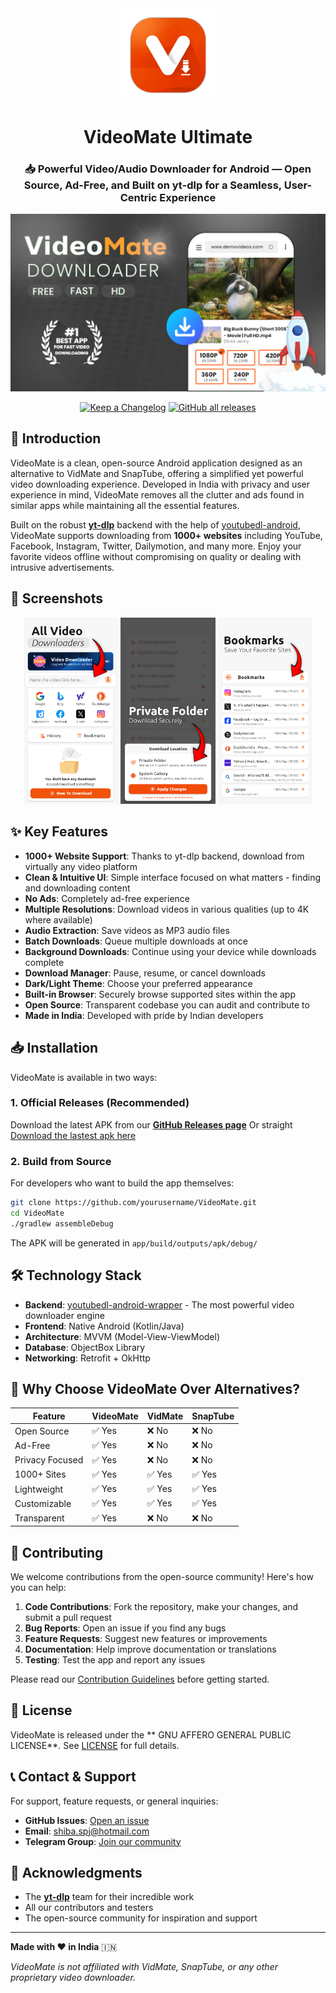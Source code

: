 <div align="center">
<img width="" src="others/graphics/logo_full_v3.png"  width=150 height=150  align="center">

# VideoMate Ultimate
### 📥 Powerful Video/Audio Downloader for Android — Open Source, Ad-Free, and Built on yt-dlp for a Seamless, User-Centric Experience

![VideoMate Logo](others/graphics/github_project_promo_1.jpg)

[![Keep a Changelog](https://img.shields.io/badge/Changelog-lightgray?style=flat&color=gray&logo=keep-a-changelog)](https://github.com/shibafoss/VideoMate/blob/main/CHANGELOG.md)
[![GitHub all releases](https://img.shields.io/github/downloads/shibafoss/VideoMate/total?label=Downloads&logo=github)](https://github.com/shibafoss/VideoMate/releases/)

</div>

## 📌 Introduction

VideoMate is a clean, open-source Android application designed as an alternative to VidMate and SnapTube, offering a simplified yet powerful video downloading experience. Developed in India with privacy and user experience in mind, VideoMate removes all the clutter and ads found in similar apps while maintaining all the essential features.

Built on the robust **[yt-dlp](https://github.com/yt-dlp/yt-dlp)** backend with the help of [youtubedl-android](https://github.com/yausername/youtubedl-android), VideoMate supports downloading from **1000+ websites** including YouTube, Facebook, Instagram, Twitter, Dailymotion, and many more. Enjoy your favorite videos offline without compromising on quality or dealing with intrusive advertisements.

## 📱 Screenshots
<div align="center">
<div>
<img src="others/graphics/screenshots/1.0.jpg" width="30%" />
<img src="others/graphics/screenshots/2.0.jpg" width="30%" />
<img src="others/graphics/screenshots/3.0.jpg" width="30%" />
</div>
</div>

## ✨ Key Features

- **1000+ Website Support**: Thanks to yt-dlp backend, download from virtually any video platform
- **Clean & Intuitive UI**: Simple interface focused on what matters - finding and downloading content
- **No Ads**: Completely ad-free experience
- **Multiple Resolutions**: Download videos in various qualities (up to 4K where available)
- **Audio Extraction**: Save videos as MP3 audio files
- **Batch Downloads**: Queue multiple downloads at once
- **Background Downloads**: Continue using your device while downloads complete
- **Download Manager**: Pause, resume, or cancel downloads
- **Dark/Light Theme**: Choose your preferred appearance
- **Built-in Browser**: Securely browse supported sites within the app
- **Open Source**: Transparent codebase you can audit and contribute to
- **Made in India**: Developed with pride by Indian developers

## 📥 Installation

VideoMate is available in two ways:

### 1. Official Releases (Recommended)
Download the latest APK from our **[GitHub Releases page](https://github.com/shibaFoss/VideoMate/releases/)** Or straight [Download the lastest apk here](https://github.com/shibaFoss/VideoMate/releases/download/20250510/AIO_version_20250510.apk)

### 2. Build from Source
For developers who want to build the app themselves:

```bash
git clone https://github.com/yourusername/VideoMate.git
cd VideoMate
./gradlew assembleDebug
```

The APK will be generated in `app/build/outputs/apk/debug/`

## 🛠️ Technology Stack

- **Backend**: [youtubedl-android-wrapper](youtubedl-android-wrapper) - The most powerful video downloader engine
- **Frontend**: Native Android (Kotlin/Java)
- **Architecture**: MVVM (Model-View-ViewModel)
- **Database**: ObjectBox Library
- **Networking**: Retrofit + OkHttp

## 🌟 Why Choose VideoMate Over Alternatives?
| Feature          | VideoMate | VidMate | SnapTube |
|------------------|-----------|---------|----------|
| Open Source      | ✅ Yes    | ❌ No   | ❌ No    |
| Ad-Free          | ✅ Yes    | ❌ No   | ❌ No    |
| Privacy Focused  | ✅ Yes    | ❌ No   | ❌ No    |
| 1000+ Sites      | ✅ Yes    | ✅ Yes  | ✅ Yes   |
| Lightweight      | ✅ Yes    | ✅ Yes  | ✅ Yes   |
| Customizable     | ✅ Yes    | ✅ Yes  | ✅ Yes   |
| Transparent      | ✅ Yes    | ❌ No   | ❌ No    |

## 🤝 Contributing

We welcome contributions from the open-source community! Here's how you can help:

1. **Code Contributions**: Fork the repository, make your changes, and submit a pull request
2. **Bug Reports**: Open an issue if you find any bugs
3. **Feature Requests**: Suggest new features or improvements
4. **Documentation**: Help improve documentation or translations
5. **Testing**: Test the app and report any issues

Please read our [Contribution Guidelines](CONTRIBUTING.md) before getting started.

## 📜 License

VideoMate is released under the ** GNU AFFERO GENERAL PUBLIC LICENSE**. See [LICENSE](LICENSE) for full details.

## 📞 Contact & Support

For support, feature requests, or general inquiries:

- **GitHub Issues**: [Open an issue](https://github.com/shibafoss/VideoMate/issues)
- **Email**: shiba.spj@hotmail.com
- **Telegram Group**: [Join our community](https://t.me/VideoMateApp)

## 🙏 Acknowledgments

- The **[yt-dlp](https://github.com/yt-dlp/yt-dlp)** team for their incredible work
- All our contributors and testers
- The open-source community for inspiration and support

---

**Made with ❤️ in India** 🇮🇳

*VideoMate is not affiliated with VidMate, SnapTube, or any other proprietary video downloader.*